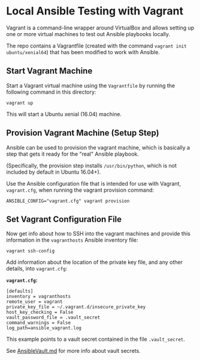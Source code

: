 # Local Ansible Testing with Vagrant

Vagrant is a command-line wrapper around
VirtualBox and allows setting up one or more
virtual machines to test out Ansible playbooks
locally.

The repo contains a Vagrantfile (created with
the command `vagrant init ubuntu/xenial64`) that
has been modified to work with Ansible.

## Start Vagrant Machine

Start a Vagrant virtual machine using the `Vagrantfile`
by running the following command in this directory:

```plain
vagrant up
```

This will start a Ubuntu xenial (16.04) machine.


## Provision Vagrant Machine (Setup Step)

Ansible can be used to provision the vagrant machine,
which is basically a step that gets it ready for
the "real" Ansible playbook.

(Specifically, the provision step installs `/usr/bin/python`,
which is not included by default in Ubuntu 16.04+).

Use the Ansible configuration file that is intended
for use with Vagrant, `vagrant.cfg`, when running
the vagrant provision command:

```plain
ANSIBLE_CONFIG="vagrant.cfg" vagrant provision
```


## Set Vagrant Configuration File

Now get info about how to SSH into the vagrant machines
and provide this information in the `vagranthosts`
Ansible inventory file:

```
vagrant ssh-config
```

Add information about the location of the
private key file, and any other details,
into `vagrant.cfg`:

**`vagrant.cfg`:**

```plain
[defaults]
inventory = vagranthosts
remote_user = vagrant
private_key_file = ~/.vagrant.d/insecure_private_key
host_key_checking = False
vault_password_file = .vault_secret
command_warnings = False
log_path=ansible_vagrant.log
```

This example points to a vault secret contained
in the file `.vault_secret`.

See [AnsibleVault.md](AnsibleVault.md) for more info
about vault secrets.


